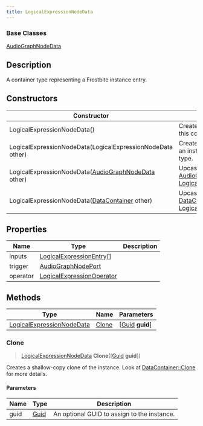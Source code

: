 ```yaml
---
title: LogicalExpressionNodeData
---
```

### Base Classes

[AudioGraphNodeData](AudioGraphNodeData)

## Description

A container type representing a Frostbite instance entry.

## Constructors

| Constructor                                                                          | Description                                                                                                                               |
| ------------------------------------------------------------------------------------ | ----------------------------------------------------------------------------------------------------------------------------------------- |
| LogicalExpressionNodeData()                                                          | Create a new instance of this container type.                                                                                             |
| LogicalExpressionNodeData(LogicalExpressionNodeData other)                           | Create a reference copy of an instance of the same type.                                                                                  |
| LogicalExpressionNodeData([AudioGraphNodeData](AudioGraphNodeData) other)            | Upcast an instance of type [AudioGraphNodeData](AudioGraphNodeData) to [LogicalExpressionNodeData](LogicalExpressionNodeData).            |
| LogicalExpressionNodeData([DataContainer](/vext/ref/shared/class/datacontainer) other) | Upcast an instance of type [DataContainer](/vext/ref/shared/class/datacontainer) to [LogicalExpressionNodeData](LogicalExpressionNodeData). |

## Properties

| Name     | Type                                                   | Description |
| -------- | ------------------------------------------------------ | ----------- |
| inputs   | [LogicalExpressionEntry](LogicalExpressionEntry)\[\]   |             |
| trigger  | [AudioGraphNodePort](AudioGraphNodePort)               |             |
| operator | [LogicalExpressionOperator](LogicalExpressionOperator) |             |

## Methods

| Type                                                   | Name            | Parameters                                     |
| ------------------------------------------------------ | --------------- | ---------------------------------------------- |
| [LogicalExpressionNodeData](LogicalExpressionNodeData) | [Clone](#clone) | \[[Guid](/vext/ref/shared/class/guid) **guid**\] |

### Clone

> [LogicalExpressionNodeData](LogicalExpressionNodeData) **Clone**(\[[Guid](/vext/ref/shared/class/guid) **guid**\])

Creates a shallow-copy clone of the instance. Look at [DataContainer::Clone](/vext/ref/shared/class/datacontainer#clone) for more details.

#### Parameters

| Name | Type         | Description                                 |
| ---- | ------------ | ------------------------------------------- |
| guid | [Guid](Guid) | An optional GUID to assign to the instance. |
